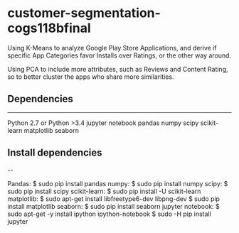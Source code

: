 # customer-segmentation-cogs118bfinal


Using K-Means to analyze Google Play Store Applications, and derive if specific App Categories favor Installs over Ratings, or the other way around. 

Using PCA to include more attributes, such as Reviews and Content Rating, so to better cluster the apps who share more similarities.

## Dependencies
---
Python 2.7 or Python >3.4
jupyter notebook
pandas
numpy
scipy
scikit-learn
matplotlib
seaborn


## Install dependencies
--

Pandas:           $ sudo pip install pandas
numpy:            $ sudo pip install numpy
scipy:            $ sudo pip install scipy
scikit-learn:     $ sudo pip install -U scikit-learn
matplotlib: 
                  $ sudo apt-get install libfreetype6-dev libpng-dev
                  $ sudo pip install matplotlib 
seaborn:          $ sudo pip install seaborn
jupyter notebook: $ sudo apt-get -y install ipython ipython-notebook
                  $ sudo -H pip install jupyter
